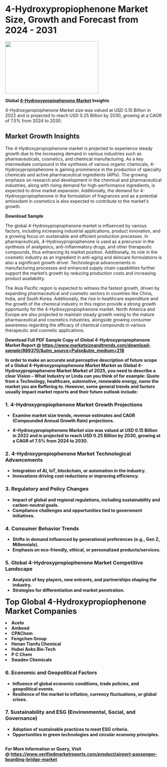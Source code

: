 <H1>4-Hydroxypropiophenone Market Size, Growth and Forecast from 2024 - 2031</H1><img class="aligncenter size-medium wp-image-584254" src="https://thirdeyenews.in/wp-content/uploads/2024/09/Global-Market-Research-300x168.jpeg" alt="" width="300" height="168" /><p><strong>Global&nbsp;<a href="https://www.marketsizeandtrends.com/download-sample/889370/&amp;utm_source=Pulse&amp;utm_medium=218">4-Hydroxypropiophenone Market</a> Insights</strong></p><p>4-Hydroxypropiophenone Market size was valued at USD 0.15 Billion in 2022 and is projected to reach USD 0.25 Billion by 2030, growing at a CAGR of 7.5% from 2024 to 2030.</p><p><h2>Market Growth Insights</h2> <p>The 4-Hydroxypropiophenone market is projected to experience steady growth due to the increasing demand in various industries such as pharmaceuticals, cosmetics, and chemical manufacturing. As a key intermediate compound in the synthesis of various organic chemicals, 4-Hydroxypropiophenone is gaining prominence in the production of specialty chemicals and active pharmaceutical ingredients (APIs). The growing emphasis on research and development in the chemical and pharmaceutical industries, along with rising demand for high-performance ingredients, is expected to drive market expansion. Additionally, the demand for 4-Hydroxypropiophenone in the formulation of fragrances and as a potential antioxidant in cosmetics is also expected to contribute to the market's growth.</p> <p><strong>Download Sample</strong></p> <p>The global 4-Hydroxypropiophenone market is influenced by various factors, including increasing industrial applications, product innovation, and a growing focus on sustainable and efficient production processes. In pharmaceuticals, 4-Hydroxypropiophenone is used as a precursor in the synthesis of analgesics, anti-inflammatory drugs, and other therapeutic compounds, thus enhancing its market position. Additionally, its role in the cosmetic industry as an ingredient in anti-aging and skincare formulations is also a significant growth driver. Technological advancements in manufacturing processes and enhanced supply chain capabilities further support the market’s growth by reducing production costs and increasing product availability.</p> <p>The Asia Pacific region is expected to witness the fastest growth, driven by expanding pharmaceutical and cosmetic sectors in countries like China, India, and South Korea. Additionally, the rise in healthcare expenditure and the growth of the chemical industry in this region provide a strong growth opportunity for the 4-Hydroxypropiophenone market. North America and Europe are also projected to maintain steady growth owing to the mature pharmaceutical and cosmetics industries, alongside growing consumer awareness regarding the efficacy of chemical compounds in various therapeutic and cosmetic applications.</p> <p><strong></p><p><span class=""><strong>Download Full PDF Sample Copy of Global 4-Hydroxypropiophenone Market Report</strong> @ <a href="https://www.marketsizeandtrends.com/download-sample/889370/&amp;utm_source=Pulse&amp;utm_medium=218" target="_blank">https://www.marketsizeandtrends.com/download-sample/889370/&amp;utm_source=Pulse&amp;utm_medium=218</a></span></p><p>In order to make an accurate and perceptive description of future scope of a Global&nbsp;4-Hydroxypropiophenone Market Market as Global&nbsp;4-Hydroxypropiophenone Market Market of 2025, you need to describe a clear Vision &ndash; What Industry or Linda can you think of for example: Quote from a Technology, healthcare, automotive, renewable energy, name the market you are Reffering to. However, some general trends and factors usually impact market reports and their future outlook include:</p><h3>1.&nbsp;<strong>4-Hydroxypropiophenone Market Growth Projections</strong></h3><ul><li>Examine market size trends, revenue estimates and CAGR (Compounded Annual Growth Rate) projections.</li><li><p>4-Hydroxypropiophenone Market size was valued at USD 0.15 Billion in 2022 and is projected to reach USD 0.25 Billion by 2030, growing at a CAGR of 7.5% from 2024 to 2030.</p></li></ul><h3>2.&nbsp;<strong>4-Hydroxypropiophenone Market Technological Advancements</strong></h3><ul><li>Integration of AI, IoT, blockchain, or automation in the industry.</li><li>Innovations driving cost reductions or improving efficiency.</li></ul><h3>3.&nbsp;<strong>Regulatory and Policy Changes</strong></h3><ul><li>Impact of global and regional regulations, including sustainability and carbon-neutral goals.</li><li>Compliance challenges and opportunities tied to government initiatives.</li></ul><h3>4.&nbsp;<strong>Consumer Behavior Trends</strong></h3><ul><li>Shifts in demand influenced by generational preferences (e.g., Gen Z, Millennials).</li><li>Emphasis on eco-friendly, ethical, or personalized products/services.</li></ul><h3>5.&nbsp;<strong>Global 4-Hydroxypropiophenone Market Competitive Landscape</strong></h3><ul><li>Analysis of key players, new entrants, and partnerships shaping the industry.</li><li>Strategies for differentiation and market penetration.</li></ul><p data-pm-slice="1 1 []"><span style="color: inherit; font-family: inherit; font-size: 25px;">Top Global 4-Hydroxypropiophenone Market Companies</span></p><div class="" data-test-id=""><p><li>Aceto</li><li> Ambeed</li><li> CPAChem</li><li> Fengchen Group</li><li> Henan Tianfu Chemical</li><li> Hubei Aoks Bio-Tech</li><li> P C Chem</li><li> Swadev Chemicals</li></p></div><h3>6.&nbsp;<strong>Economic and Geopolitical Factors</strong></h3><ul><li>Influence of global economic conditions, trade policies, and geopolitical events.</li><li>Resilience of the market to inflation, currency fluctuations, or global crises.</li></ul><h3>7.&nbsp;<strong>Sustainability and ESG (Environmental, Social, and Governance)</strong></h3><ul><li>Adoption of sustainable practices to meet ESG criteria.</li><li>Opportunities in green technologies and circular economy principles.</li></ul><h2><strong style="font-size: 14px;">For More Information or Query, Visit @&nbsp;</strong><a style="background-color: #ffffff; font-size: 14px;" href="https://www.marketsizeandtrends.com/report/4-hydroxypropiophenone-market/" target="_blank">https://www.verifiedmarketreports.com/product/airport-passenger-boarding-bridge-market</a></h2>
